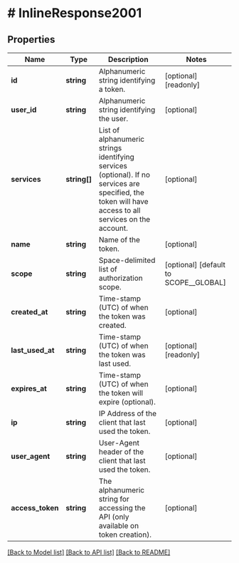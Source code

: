 # # InlineResponse2001

## Properties

Name | Type | Description | Notes
------------ | ------------- | ------------- | -------------
**id** | **string** | Alphanumeric string identifying a token. | [optional] [readonly]
**user_id** | **string** | Alphanumeric string identifying the user. | [optional]
**services** | **string[]** | List of alphanumeric strings identifying services (optional). If no services are specified, the token will have access to all services on the account. | [optional]
**name** | **string** | Name of the token. | [optional]
**scope** | **string** | Space-delimited list of authorization scope. | [optional] [default to SCOPE__GLOBAL]
**created_at** | **string** | Time-stamp (UTC) of when the token was created. | [optional]
**last_used_at** | **string** | Time-stamp (UTC) of when the token was last used. | [optional] [readonly]
**expires_at** | **string** | Time-stamp (UTC) of when the token will expire (optional). | [optional]
**ip** | **string** | IP Address of the client that last used the token. | [optional]
**user_agent** | **string** | User-Agent header of the client that last used the token. | [optional]
**access_token** | **string** | The alphanumeric string for accessing the API (only available on token creation). | [optional]

[[Back to Model list]](../../README.md#models) [[Back to API list]](../../README.md#endpoints) [[Back to README]](../../README.md)
